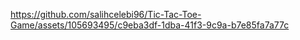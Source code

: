 https://github.com/salihcelebi96/Tic-Tac-Toe-Game/assets/105693495/c9eba3df-1dba-41f3-9c9a-b7e85fa7a77c
